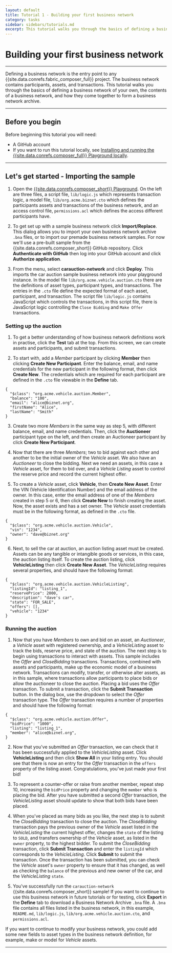 ```yaml
---
layout: default
title: Tutorial 1 - Building your first business network
category: tasks
sidebar: sidebars/tutorials.md
excerpt: This tutorial walks you through the basics of defining a business network of your own, the contents of a business network, and how they come together to form a business network archive.
---
```


# Building your first business network

---

Defining a business network is the entry point to any {{site.data.conrefs.fabric_composer_full}} project. The business network contains participants, assets, and transactions. This tutorial walks you through the basics of defining a business network of your own, the contents of a business network, and how they come together to form a business network archive.

---

## Before you begin

Before beginning this tutorial you will need:

* A GitHub account
* If you want to run this tutorial locally, see [Installing and running the {{site.data.conrefs.composer_full}} Playground locally](../tutorials/getting-started-playground.html).

---

## Let's get started - Importing the sample

1. Open the [{{site.data.conrefs.composer_short}} Playground](http://fabric-composer-next.mybluemix.net/editor). On the left are three files, a script file, `lib/logic.js` which represents transaction logic, a model file, `lib/org.acme.biznet.cto` which defines the participants assets and transactions of the business network, and an access control file, `permissions.acl` which defines the access different participants have.

2. To get set up with a sample business network click **Import/Replace**. This dialog allows you to import your own business network archive `.bna` files, or to import our premade business network samples. For now we'll use a pre-built sample from the {{site.data.conrefs.composer_short}} GitHub repository. Click **Authenticate with GitHub** then log into your GitHub account and click **Authorize application**.

3. From the menu, select **carauction-network** and click **Deploy**. This imports the car auction sample business network into your playground instance. In the model file `lib/org.acme.vehicle.auction.cto` there are the definitions of asset types, participant types, and transactions. The entries in the `.cto` file define the expected format of each asset, participant, and transaction. The script file `lib/logic.js` contains JavaScript
which controls the transactions, in this script file, there is JavaScript logic controlling the `Close Bidding` and `Make Offer` transactions.

### Setting up the auction

1. To get a better understanding of how business network definitions work in practise, click the **Test** tab at the top. From this screen, we can create assets and participants, and submit transactions.

2. To start with, add a *Member* participant by clicking **Member** then clicking **Create New Participant**. Enter the balance, email, and name credentials for the new participant in the following format, then click **Create New**. The credentials which are required for each participant are defined in the `.cto` file viewable in the **Define** tab.
```
{
  "$class": "org.acme.vehicle.auction.Member",
  "balance": "100",
  "email": "alice@biznet.org",
  "firstName": "Alice",
  "lastName": "Smith"
}
```

3. Create two more *Members* in the same way as step 5, with different balance, email, and name credentials. Then, click the **Auctioneer** participant type on the left, and then create an Auctioneer participant by click **Create New Participant**.

4. Now that there are three *Members*; two to bid against each other and another to be the initial owner of the *Vehicle* asset. We also have an *Auctioneer* to close the bidding. Next we need an assets, in this case a *Vehicle* asset, for them to bid over, and a *Vehicle Listing* asset to control the reserve price and record the current highest offer.

5. To create a *Vehicle* asset, click **Vehicle**, then **Create New Asset**. Enter the VIN (Vehicle Identification Number) and the email address of the owner. In this case, enter the email address of one of the *Members* created in step 5 or 6, then click **Create New** to finish creating the asset. Now, the asset exists and has a set owner. The *Vehicle* asset credentials must be in the following format, as defined in the `.cto` file.

```
{
  "$class": "org.acme.vehicle.auction.Vehicle",
  "vin": "1234",
  "owner": "dave@biznet.org"
}
```

6. Next, to sell the car at auction, an auction listing asset must be created. Assets can be any tangible or intangible goods or services, in this case, the auction listing itself. To create the auction listing, click **VehicleListing** then click **Create New Asset**. The *VehicleListing* requires several properties, and should have the following format:
```
{
  "$class": "org.acme.vehicle.auction.VehicleListing",
  "listingId": "listing_1",
  "reservePrice": 2000,
  "description": "dave's car",
  "state": "FOR_SALE",
  "offers": [],
  "vehicle": "1234"
}
```

### Running the auction

1. Now that you have *Members* to own and bid on an asset, an *Auctioneer*, a *Vehicle* asset with registered ownership, and a *VehicleListing* asset to track the bids, reserve price, and state of the auction. The next step is to begin using transactions to interact with assets. This sample includes the *Offer* and *CloseBidding* transactions. Transactions, combined with assets and participants, make up the economic model of a business network. Transactions can modify, transfer, or otherwise alter assets, as in this sample, where transactions allow participants to place bids or allow the auctioneer to close the auction. Placing a bid uses the *Offer* transaction. To submit a transaction, click the **Submit Transaction** button. In the dialog box, use the dropdown to select the *Offer* transaction type. The *Offer* transaction requires a number of properties and should have the following format:
```
{
  "$class": "org.acme.vehicle.auction.Offer",
  "bidPrice": "1000",
  "listing": "listing_1",
  "member": "alice@biznet.org",
}
```

2. Now that you've submitted an *Offer* transaction, we can check that it has been successfully applied to the *VehicleListing* asset. Click **VehicleListing** and then click **Show All** in your listing entry. You should see that there is now an entry for the *Offer* transaction in the `offers` property of the listing asset. Congratulations, you've just made your first bid!

3. To represent a counter-offer or raise from another member, repeat step 10, increasing the `bidPrice` property and changing the `member` who is placing the bid. After you have submitted a second *Offer* transaction, the *VehicleListing* asset should update to show that both bids have been placed.

4. When you've placed as many bids as you like, the next step is to submit the *CloseBidding* transaction to close the auction. The *CloseBidding* transaction pays the previous owner of the *Vehicle* asset listed in the *VehicleListing* the current highest offer, changes the `state` of the listing to `SOLD`, and transfers ownership of the *Vehicle* asset, as listed in the `owner` property, to the highest bidder. To submit the *CloseBidding* transaction, click **Submit Transaction** and enter the `listingId` which corresponds to the *VehicleListing*. Click **Submit** to submit the transaction. Once the transaction has been submitted, you can check the *Vehicle* asset's `owner` property to ensure that it has changed, as well as checking the `balance` of the previous and new owner of the car, and the *VehicleListing* `state`.

5. You've successfully run the `carauction-network` {{site.data.conrefs.composer_short}} sample! If you want to continue to use this business network in future tutorials or for testing, click **Export** in the **Define** tab to download a Business Network Archive `.bna` file. A `.bna` file contains all files listed in the business network, in this example, `README.md`, `lib/logic.js`, `lib/org.acme.vehicle.auction.cto`, and `permissions.acl`.

If you want to continue to modify your business network, you could add some new fields to asset types in the business network definition, for example, make or model for *Vehicle* assets.

---
